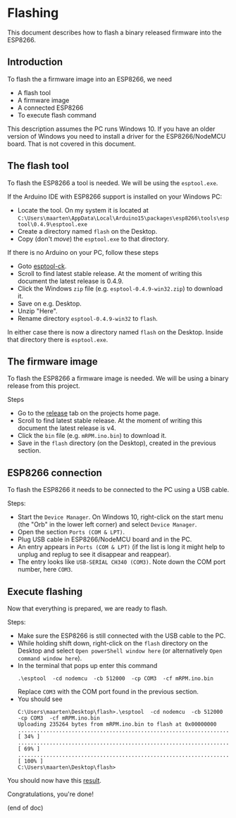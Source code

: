 # Flashing
This document describes how to flash a binary released firmware into the ESP8266.


## Introduction
To flash the a firmware image into an ESP8266, we need
 - A flash tool
 - A firmware image
 - A connected ESP8266
 - To execute flash command

This description assumes the PC runs Windows 10.
If you have an older version of Windows you need to install a driver for 
the ESP8266/NodeMCU board. That is not covered in this document.


## The flash tool
To flash the ESP8266 a tool is needed.
We will be using the `esptool.exe`.

If the Arduino IDE with ESP8266 support is installed on your Windows PC:
 - Locate the tool. On my system it is located at
   `C:\Users\maarten\AppData\Local\Arduino15\packages\esp8266\tools\esptool\0.4.9\esptool.exe`
 - Create a directory named `flash` on the Desktop.
 - Copy (don't *move*) the `esptool.exe` to that directory.

If there is no Arduino on your PC, follow these steps
 - Goto [esptool-ck](https://github.com/igrr/esptool-ck/releases).
 - Scroll to find latest stable release.
   At the moment of writing this document the latest release is 0.4.9.
 - Click the Windows `zip` file (e.g. `esptool-0.4.9-win32.zip`) to download it.
 - Save on e.g. Desktop.
 - Unzip "Here".
 - Rename directory `esptool-0.4.9-win32` to `flash`.
 
In either case there is now a directory named `flash` on the Desktop.
Inside that directory there is `esptool.exe`.


## The firmware image
To flash the ESP8266 a firmware image is needed.
We will be using a binary release from this project.

Steps
 - Go to the [release](https://github.com/maarten-pennings/mRPM/releases) 
   tab on the projects home page.
 - Scroll to find latest stable release.
   At the moment of writing this document the latest release is v4.
 - Click the `bin` file (e.g. `mRPM.ino.bin`) to download it.
 - Save in the `flash` directory (on the Desktop), created in the previous section.

 
## ESP8266 connection
To flash the ESP8266 it needs to be connected to the PC using a USB cable.

Steps:
 - Start the `Device Manager`.
   On Windows 10, right-click on the start menu 
   (the "Orb" in the lower left corner) and select `Device Manager`.
 - Open the section `Ports (COM & LPT)`.
 - Plug USB cable in ESP8266/NodeMCU board and in the PC.
 - An entry appears in `Ports (COM & LPT)` 
   (if the list is long it might help to unplug and replug to see it disappear and reappear).
 - The entry looks like `USB-SERIAL CH340 (COM3)`.
   Note down the COM port number, here `COM3`.


## Execute flashing
Now that everything is prepared, we are ready to flash.

Steps:
 - Make sure the ESP8266 is still connected with the USB cable to the PC.
 - While holding shift down, right-click on the `flash` directory on the Desktop
   and select `Open powerShell window here` (or alternatively `Open command window here`).
 - In the terminal that pops up enter this command
   ```
   .\esptool  -cd nodemcu  -cb 512000  -cp COM3  -cf mRPM.ino.bin
   ```
   Replace `COM3` with the COM port found in the previous section.
 - You should see
   ```
   C:\Users\maarten\Desktop\flash>.\esptool  -cd nodemcu  -cb 512000  -cp COM3  -cf mRPM.ino.bin
   Uploading 235264 bytes from mRPM.ino.bin to flash at 0x00000000
   ................................................................................ [ 34% ]
   ................................................................................ [ 69% ]
   ......................................................................           [ 100% ]
   C:\Users\maarten\Desktop\flash>
   ```

You should now have this [result](https://youtu.be/PuOR1rizvE4).
 
Congratulations, you're done!

 
(end of doc)
